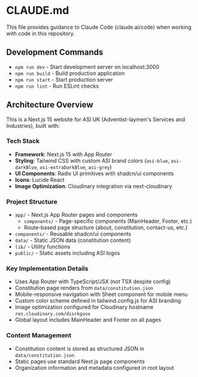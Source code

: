 # CLAUDE.md

This file provides guidance to Claude Code (claude.ai/code) when working with code in this repository.

## Development Commands

- `npm run dev` - Start development server on localhost:3000
- `npm run build` - Build production application 
- `npm run start` - Start production server
- `npm run lint` - Run ESLint checks

## Architecture Overview

This is a Next.js 15 website for ASI UK (Adventist-laymen's Services and Industries), built with:

### Tech Stack
- **Framework**: Next.js 15 with App Router
- **Styling**: Tailwind CSS with custom ASI brand colors (`asi-blue`, `asi-darkBlue`, `asi-extraDarkBlue`, `asi-grey`)
- **UI Components**: Radix UI primitives with shadcn/ui components
- **Icons**: Lucide React
- **Image Optimization**: Cloudinary integration via next-cloudinary

### Project Structure
- `app/` - Next.js App Router pages and components
  - `components/` - Page-specific components (MainHeader, Footer, etc.)
  - Route-based page structure (about, constitution, contact-us, etc.)
- `components/` - Reusable shadcn/ui components
- `data/` - Static JSON data (constitution content)
- `lib/` - Utility functions
- `public/` - Static assets including ASI logos

### Key Implementation Details
- Uses App Router with TypeScript/JSX (not TSX despite config)
- Constitution page renders from `data/constitution.json` 
- Mobile-responsive navigation with Sheet component for mobile menu
- Custom color scheme defined in tailwind.config.js for ASI branding
- Image optimization configured for Cloudinary hostname `res.cloudinary.com/disrkguox`
- Global layout includes MainHeader and Footer on all pages

### Content Management
- Constitution content is stored as structured JSON in `data/constitution.json`
- Static pages use standard Next.js page components
- Organization information and metadata configured in root layout